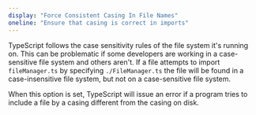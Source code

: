 ```yaml
---
display: "Force Consistent Casing In File Names"
oneline: "Ensure that casing is correct in imports"
---
```


TypeScript follows the case sensitivity rules of the file system it's running on.
This can be problematic if some developers are working in a case-sensitive file system and others aren't.
If a file attempts to import `fileManager.ts` by specifying `./FileManager.ts` the file will be found in a case-insensitive file system, but not on a case-sensitive file system.

When this option is set, TypeScript will issue an error if a program tries to include a file by a casing different from the casing on disk.
